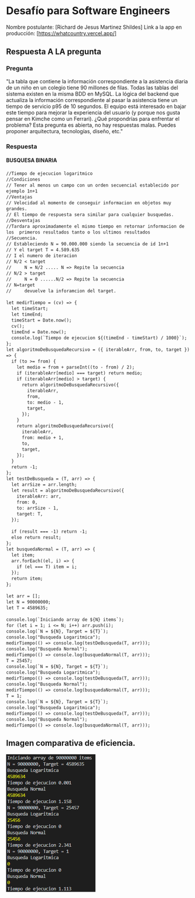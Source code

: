 # Desafío para Software Engineers

Nombre postulante: [Richard de Jesus Martinez Shildes]
Link a la app en producción: [https://whatcountry.vercel.app/]

## Respuesta A LA pregunta

### Pregunta
"La tabla que contiene la información correspondiente a la asistencia diaria de un niño en un colegio tiene 90 millones de filas. Todas las tablas del sistema existen en la misma BDD en MySQL. La lógica del backend que actualiza la información correspondiente al pasar la asistencia tiene un tiempo de servicio p95 de 10 segundos. El equipo está interesado en bajar este tiempo para mejorar la experiencia del usuario (y porque nos gusta pensar en Kimche como un Ferrari). ¿Qué propondrías para enfrentar el problema? Esta pregunta es abierta, no hay respuestas malas. Puedes proponer arquitectura, tecnologías, diseño, etc."

### Respuesta

#### BUSQUESA BINARIA
```
//Tiempo de ejecucion logaritmico
//Condiciones
// Tener al menos un campo con un orden secuencial establecido por ejemplo 1n+1
//Ventajas
// Velocidad al momento de conseguir informacion en objetos muy grandes.
// El tiempo de respuesta sera similar para cualquier busquedas.
//Desventajas
//Tardara aproximadamente el mismo tiempo en retornar informacion de los  primeros resultados tanto o los ultimos resultados
//Secuencia.
// Estableciendo N = 90.000.000 siendo la secuencia de id 1n+1
// Y el target T = 4.589.635
// I el numero de iteracion
// N/2 < target
//     N = N/2 ..... N => Repite la secuencia
// N/2 > target
//     N = 0 ......N/2 => Repite la secuencia
// N=target
//     devuelve la inforamcion del target.

let medirTiempo = (cv) => {
  let timeStart;
  let timeEnd;
  timeStart = Date.now();
  cv();
  timeEnd = Date.now();
  console.log(`Tiempo de ejecucion ${(timeEnd - timeStart) / 1000}`);
};
let algoritmoDeBusquedaRecursivo = ({ iterableArr, from, to, target }) => {
  if (to >= from) {
    let medio = from + parseInt((to - from) / 2);
    if (iterableArr[medio] === target) return medio;
    if (iterableArr[medio] > target) {
      return algoritmoDeBusquedaRecursivo({
        iterableArr,
        from,
        to: medio - 1,
        target,
      });
    }
    return algoritmoDeBusquedaRecursivo({
      iterableArr,
      from: medio + 1,
      to,
      target,
    });
  }
  return -1;
};
let testDeBusqueda = (T, arr) => {
  let arrSize = arr.length;
  let result = algoritmoDeBusquedaRecursivo({
    iterableArr: arr,
    from: 0,
    to: arrSize - 1,
    target: T,
  });

  if (result === -1) return -1;
  else return result;
};
let busquedaNormal = (T, arr) => {
  let item;
  arr.forEach((el, i) => {
    if (el === T) item = i;
  });
  return item;
};

let arr = [];
let N = 90000000;
let T = 4589635;

console.log(`Iniciando array de ${N} items`);
for (let i = 1; i <= N; i++) arr.push(i);
console.log(`N = ${N}, Target = ${T}`);
console.log("Busqueda Logaritmica");
medirTiempo(() => console.log(testDeBusqueda(T, arr)));
console.log("Busqueda Normal");
medirTiempo(() => console.log(busquedaNormal(T, arr)));
T = 25457;
console.log(`N = ${N}, Target = ${T}`);
console.log("Busqueda Logaritmica");
medirTiempo(() => console.log(testDeBusqueda(T, arr)));
console.log("Busqueda Normal");
medirTiempo(() => console.log(busquedaNormal(T, arr)));
T = 1;
console.log(`N = ${N}, Target = ${T}`);
console.log("Busqueda Logaritmica");
medirTiempo(() => console.log(testDeBusqueda(T, arr)));
console.log("Busqueda Normal");
medirTiempo(() => console.log(busquedaNormal(T, arr)));
```
## Imagen comparativa de eficiencia.

![image1](./respuesta_pregunta_tecnica/img1.png)

